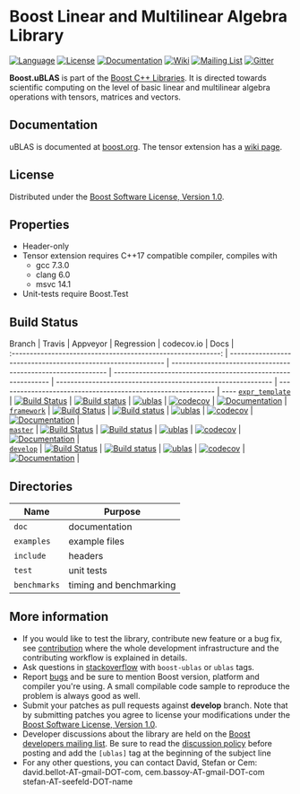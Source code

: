 Boost Linear and Multilinear Algebra Library 
=====
[![Language](https://img.shields.io/badge/C%2B%2B-11-blue.svg)](https://en.wikipedia.org/wiki/C%2B%2B#Standardization)
[![License](https://img.shields.io/badge/license-BSL-blue.svg)](https://opensource.org/licenses/BSL-1.0)
[![Documentation](https://img.shields.io/badge/ublas-documentation-blue.svg)](https://www.boost.org/doc/libs/1_69_0/libs/numeric/ublas/doc/index.html)
[![Wiki](https://img.shields.io/badge/ublas-wiki-blue.svg)](https://github.com/boostorg/ublas/wiki)
[![Mailing List](https://img.shields.io/badge/ublas-mailing%20list-4eb899.svg)](https://lists.boost.org/mailman/listinfo.cgi/ublas)
[![Gitter](https://img.shields.io/badge/ublas-chat%20on%20gitter-4eb899.svg)](https://gitter.im/boostorg/ublas)

**Boost.uBLAS** is part of the [Boost C++ Libraries](http://github.com/boostorg). It is directed towards scientific computing on the level of basic linear and multilinear algebra operations with tensors, matrices and vectors. 


## Documentation 
uBLAS is documented at [boost.org](https://www.boost.org/doc/libs/1_69_0/libs/numeric/ublas/doc/index.html).
The tensor extension has a [wiki page](https://github.com/BoostGSoC18/tensor/wiki).

## License
Distributed under the [Boost Software License, Version 1.0](http://www.boost.org/LICENSE_1_0.txt).

## Properties
* Header-only
* Tensor extension requires C++17 compatible compiler, compiles with
  * gcc 7.3.0
  * clang 6.0
  * msvc 14.1
* Unit-tests require Boost.Test

## Build Status

Branch                            | Travis                                                       | Appveyor                                                     | Regression                                                   | codecov.io                                                   | Docs                                                         |      
 :----------------------------------------------------------: | ------------------------------------------------------------ | ------------------------------------------------------------ | ------------------------------------------------------------ | ------------------------------------------------------------ | ------------------------------------------------------------ | ---- 
 [`expr_template`](https://github.com/BoostGSoC19/tensor/tree/expr_template) | [![Build Status](https://travis-ci.org/BoostGSoC19/tensor.svg?branch=expr_template)](https://travis-ci.org/BoostGSoC19/tensor) | [![Build status](https://ci.appveyor.com/api/projects/status/1aeqlamaymy3sas2/branch/expr_template?svg=true)](https://ci.appveyor.com/project/coder3101/tensor/branch/expr_template) | [![ublas](https://img.shields.io/badge/tensor-expr_template-blue.svg)](https://www.boost.org/development/tests/master/developer/numeric-ublas.html) | [![codecov](https://codecov.io/gh/BoostGSoC19/tensor/branch/expr_template/graph/badge.svg)](https://codecov.io/gh/BoostGSoC19/tensor) | [![Documentation](https://img.shields.io/badge/docs-develop-brightgreen.svg)](http://www.boost.org/doc/libs/release/libs/numeric) |      
 [`framework`](https://github.com/BoostGSoC19/tensor/tree/framework) | [![Build Status](https://travis-ci.org/BoostGSoC19/tensor.svg?branch=framework)](https://travis-ci.org/BoostGSoC19/tensor) | [![Build status](https://ci.appveyor.com/api/projects/status/1aeqlamaymy3sas2/branch/framework?svg=true)](https://ci.appveyor.com/project/coder3101/tensor/branch/framwork) | [![ublas](https://img.shields.io/badge/tensor-framework-blue.svg)](https://www.boost.org/development/tests/master/developer/numeric-ublas.html) | [![codecov](https://codecov.io/gh/BoostGSoC19/tensor/branch/framework/graph/badge.svg)](https://codecov.io/gh/BoostGSoC19/tensor) | [![Documentation](https://img.shields.io/badge/docs-develop-brightgreen.svg)](http://www.boost.org/doc/libs/release/libs/numeric) |      
  [`master`](https://github.com/boostorg/ublas/tree/master)   | [![Build Status](https://travis-ci.org/boostorg/ublas.svg?branch=master)](https://travis-ci.org/boostorg/ublas) | [![Build status](https://ci.appveyor.com/api/projects/status/ctu3wnfowa627ful/branch/master?svg=true)](https://ci.appveyor.com/project/stefanseefeld/ublas/branch/master) | [![ublas](https://img.shields.io/badge/ublas-master-blue.svg)](https://www.boost.org/development/tests/master/developer/numeric-ublas.html) | [![codecov](https://codecov.io/gh/boostorg/ublas/branch/master/graph/badge.svg)](https://codecov.io/gh/boostorg/ublas/branch/master) | [![Documentation](https://img.shields.io/badge/docs-develop-brightgreen.svg)](http://www.boost.org/doc/libs/release/libs/numeric) |      
 [`develop`](https://github.com/boostorg/ublas/tree/develop)  | [![Build Status](https://travis-ci.org/boostorg/ublas.svg?branch=develop)](https://travis-ci.org/boostorg/ublas) | [![Build status](https://ci.appveyor.com/api/projects/status/ctu3wnfowa627ful/branch/develop?svg=true)](https://ci.appveyor.com/project/stefanseefeld/ublas/branch/develop) | [![ublas](https://img.shields.io/badge/ublas-develop-blue.svg)](https://www.boost.org/development/tests/develop/developer/numeric-ublas.html) | [![codecov](https://codecov.io/gh/boostorg/ublas/branch/develop/graph/badge.svg)](https://codecov.io/gh/boostorg/ublas/branch/develop) | [![Documentation](https://img.shields.io/badge/docs-develop-brightgreen.svg)](http://www.boost.org/doc/libs/release/libs/numeric) |      


## Directories

| Name        | Purpose                        |
| ----------- | ------------------------------ |
| `doc`       | documentation                  |
| `examples`  | example files                  |
| `include`   | headers                        |
| `test`      | unit tests                     |
| `benchmarks`| timing and benchmarking        |

## More information

* If you would like to test the library, contribute new feature or a bug fix, see [contribution](https://github.com/boostorg/ublas/wiki/Guidelines-for-Contribution) where the whole development infrastructure and the contributing workflow is explained in details.
* Ask questions in [stackoverflow](http://stackoverflow.com/questions/ask?tags=c%2B%2B,boost,boost-ublas) with `boost-ublas` or `ublas` tags.
* Report [bugs](https://github.com/boostorg/ublas/issues) and be sure to mention Boost version, platform and compiler you're using. A small compilable code sample to reproduce the problem is always good as well.
* Submit your patches as pull requests against **develop** branch. Note that by submitting patches you agree to license your modifications under the [Boost Software License, Version 1.0](http://www.boost.org/LICENSE_1_0.txt).
* Developer discussions about the library are held on the [Boost developers mailing list](https://lists.boost.org/mailman/listinfo.cgi/ublas). Be sure to read the [discussion policy](http://www.boost.org/community/policy.html) before posting and add the `[ublas]` tag at the beginning of the subject line
* For any other questions, you can contact David, Stefan or Cem: david.bellot-AT-gmail-DOT-com, cem.bassoy-AT-gmail-DOT-com stefan-AT-seefeld-DOT-name